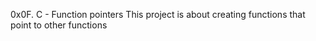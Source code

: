 0x0F. C - Function pointers
This project is about creating functions that point to other functions

